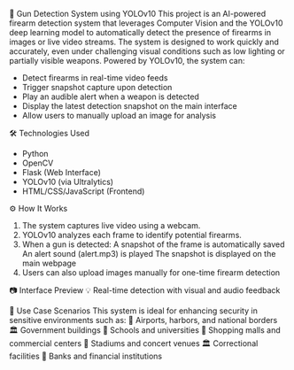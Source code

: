 🔫 Gun Detection System using YOLOv10
This project is an AI-powered firearm detection system that leverages Computer Vision and the YOLOv10 deep learning model to automatically detect the presence of firearms in images or live video streams. The system is designed to work quickly and accurately, even under challenging visual conditions such as low lighting or partially visible weapons.
Powered by YOLOv10, the system can:
- Detect firearms in real-time video feeds
- Trigger snapshot capture upon detection
- Play an audible alert when a weapon is detected
- Display the latest detection snapshot on the main interface
- Allow users to manually upload an image for analysis

🛠 Technologies Used
- Python
- OpenCV
- Flask (Web Interface)
- YOLOv10 (via Ultralytics)
- HTML/CSS/JavaScript (Frontend)

⚙️ How It Works
1. The system captures live video using a webcam.
2. YOLOv10 analyzes each frame to identify potential firearms.
3. When a gun is detected:
  A snapshot of the frame is automatically saved
  An alert sound (alert.mp3) is played
  The snapshot is displayed on the main webpage
4. Users can also upload images manually for one-time firearm detection

📷 Interface Preview
💡 Real-time detection with visual and audio feedback

🧠 Use Case Scenarios
This system is ideal for enhancing security in sensitive environments such as:
🛫 Airports, harbors, and national borders
🏛 Government buildings
🏫 Schools and universities
🏢 Shopping malls and commercial centers
🎤 Stadiums and concert venues
🏛 Correctional facilities
🏦 Banks and financial institutions
